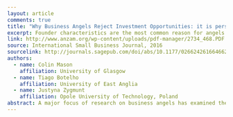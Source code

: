 ```yaml
---
layout: article
comments: true
title: "Why Business Angels Reject Investment Opportunities: it is personal?"
excerpt: Founder characteristics are the most common reason for angels to reject a pitch.
link: http://www.anzam.org/wp-content/uploads/pdf-manager/2734_468.PDF
source: International Small Business Journal, 2016
sourcelink: http://journals.sagepub.com/doi/abs/10.1177/0266242616646622
authors:
  - name: Colin Mason
    affiliation: University of Glasgow
  - name: Tiago Botelho
    affiliation: University of East Anglia
  - name: Justyna Zygmunt
    affiliation: Opole University of Technology, Poland
abstract: A major focus of research on business angels has examined their decision-making processes and investment criteria. As business angels reject most of the opportunities that they receive, this article explores the reasons informing such decisions. In view of angel heterogeneity, investment opportunities might be expected to be rejected for differing reasons. Two sources of data are used to examine this issue. Face-to-face interviews with 30 business angels in Scotland and Northern Ireland provided information on typical ‘deal killers’ This was complemented by an internet survey of UK that attracted responses from 238 UK business angels. The findings confirm that the main reason for rejection relates to the entrepreneur/management team. However, angel characteristics do not explain the number of reasons given for opportunity rejection nor do they predict the reasons for rejecting investment opportunities. This could be related to the increasing trend for business angels to join organized groups which, in turn, leads to the development of a shared repertoire of investment approaches. We suggest the concept of ‘communities-of-practice’ as an explanation for this finding.
---
```

